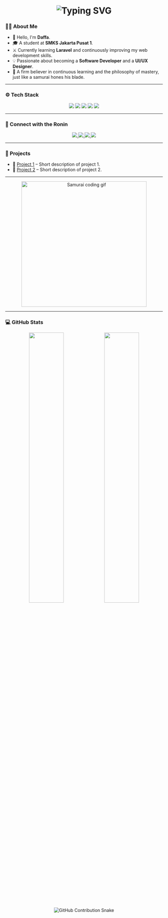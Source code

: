<div align="center">
  <h1>
    <img src="https://readme-typing-svg.herokuapp.com?font=Roboto+Mono&size=35&duration=3000&color=8B0000&center=true&vCenter=true&width=600&lines=Hey..+I'm+Daffa;Welcome+to+my+GitHub;" alt="Typing SVG" />
  </h1>
</div>

### 🧑‍🚀 About Me

- 👋 Hello, I'm **Daffa**.  
- 🎓 A student at **SMKS Jakarta Pusat 1**.  
- ⚔️ Currently learning **Laravel** and continuously improving my web development skills.  
- 💡 Passionate about becoming a **Software Developer** and a **UI/UX Designer**.  
- 📖 A firm believer in continuous learning and the philosophy of mastery, just like a samurai hones his blade.

---

### ⚙️ Tech Stack

<p align="center">
  <img src="https://img.shields.io/badge/Laravel-%23FF2D20?style=for-the-badge&logo=laravel&logoColor=white" />
  <img src="https://img.shields.io/badge/HTML5-%23E34F26?style=for-the-badge&logo=html5&logoColor=white" />
  <img src="https://img.shields.io/badge/CSS3-%231572B6?style=for-the-badge&logo=css3&logoColor=white" />
  <img src="https://img.shields.io/badge/JavaScript-%23F7DF1E?style=for-the-badge&logo=javascript&logoColor=black" />
  <img src="https://img.shields.io/badge/Figma-%23000000?style=for-the-badge&logo=figma&logoColor=white" />
</p>

---

### 🏯 Connect with the Ronin

<p align="center">
  <a href="https://github.com/daffalfr" target="_blank">
    <img src="https://img.shields.io/badge/GitHub-000000?style=for-the-badge&logo=github&logoColor=white" />
  </a>
  <a href="https://www.linkedin.com/in/your-linkedin-username" target="_blank">
    <img src="https://img.shields.io/badge/LinkedIn-0077B5?style=for-the-badge&logo=linkedin&logoColor=white" />
  </a>
  <a href="https://www.instagram.com/your-instagram-username" target="_blank">
    <img src="https://img.shields.io/badge/Instagram-E4405F?style=for-the-badge&logo=instagram&logoColor=white" />
  </a>
  <a href="mailto:your.email@example.com">
    <img src="https://img.shields.io/badge/Gmail-D14836?style=for-the-badge&logo=gmail&logoColor=white" />
  </a>
</p>

---


### 📂 Projects

- 🔗 [Project 1](https://github.com/your-username/project-1) – Short description of project 1.
- 🎨 [Project 2](https://github.com/your-username/project-2) – Short description of project 2.

---

<div align="center">
  <img src="https://media.giphy.com/media/v1.Y2lkPTc5MGI3NjExdDhkNG9mcG4zd2QzN28yN3pjeTRpZjhrOGtrczVhN3htbGg4MmJmbiZlcD12MV9naWZzX3NlYXJjaCZjdD1n/26FL0ydLDEcARWY0g/giphy.gif" width="400" alt="Samurai coding gif"/>
</div>

---

### 💻 GitHub Stats

<p align="center">
  <img src="https://github-readme-stats.vercel.app/api?username=daffalfr&show_icons=true&theme=tokyonight&hide_border=true" width="47%" />
  <img src="https://github-readme-streak-stats.herokuapp.com?user=daffalfr&theme=tokyonight&hide_border=true" width="47%" />
  <img src="https://raw.githubusercontent.com/daffalfr/daffalfr/output/github-contribution-grid-snake.svg" alt="GitHub Contribution Snake" />
</p>



